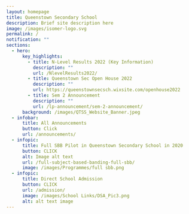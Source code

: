 ```yaml
---
layout: homepage
title: Queenstown Secondary School
description: Brief site description here
image: /images/isomer-logo.svg
permalink: /
notification: ""
sections:
  - hero:
      key_highlights:
        - title: N-Level Results 2022 (Key Information)
          description: ""
          url: /NlevelResults2022/
        - title: Queenstown Sec Open House 2022
          description: ""
          url: https://queenstownsecsch.wixsite.com/openhouse2022
        - title: Sem 2 Announcement
          description: ""
          url: /lp-announcement/sem-2-announcement/
      background: /images/QTSS_Website_Banner.jpeg
  - infobar:
      title: All Announcements
      button: Click
      url: /announcements/
  - infopic:
      title: Full SBB Pilot in Queenstown Secondary School in 2020
      button: CLICK
      alt: Image alt text
      url: /full-subject-based-banding-full-sbb/
      image: /images/Programmes/full sbb.png
  - infopic:
      title: Direct School Admission
      button: CLICK
      url: /admission/
      image: /images/School Links/DSA_Pic3.png
      alt: alt text image
---
```

